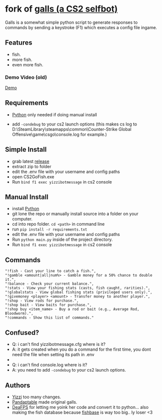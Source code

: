# fork of [galls (a CS2 selfbot)](https://github.com/Pandaptable/galls)

Galls is a somewhat simple python script to generate responses to commands by sending a keystroke (F1) which executes a config file ingame.

## Features
  - fish.
  - more fish.
  - even more fish.
 
### Demo Video (old)

[Demo](https://github.com/Pandaptable/galls/assets/80334807/7a646185-6139-43b3-8f46-de1cdbc64c6c)

## Requirements

- [Python](https://www.python.org/downloads/) only needed if doing manual install

- add `-condebug` to your cs2 launch options (this makes cs log to D:\SteamLibrary\steamapps\common\Counter-Strike Global Offensive\game\csgo\console.log for example.)


## Simple Install
 - grab latest [release](https://github.com/Yizzii/fishbot/releases/latest)
 - extract zip to folder
 - edit the .env file with your username and config paths
 - open CS2GoFish.exe
 - Run `bind f1 exec yizzibotmessage` in cs2 console

## Manual Install
  - install [Python](https://www.python.org/downloads/)
  - git lone the repo or manually install source into a folder on your computer.
  - cd into repo folder. `cd <path>` in command line
  - run `pip install -r requirements.txt`
  - edit the .env file with your username and config paths
  - Run `python main.py` inside of the project directory.
  - Run `bind f1 exec yizzibotmessage` in cs2 console

## Commands
    "!fish - Cast your line to catch a fish.",
    "!gamble <amount|all|num%> - Gamble money for a 50% chance to double it.",
    "!balance - Check your current balance.",
    "!stats - View your fishing stats (casts, fish caught, rarities).",
    "!globalstats - View global fishing stats (privileged users only).",
    "!givemoney <player> <amount> - Transfer money to another player.",
    "!shop - View rods for purchase.",
    "!shop bait - View baits for purchase.",
    "!shop buy <item_name> - Buy a rod or bait (e.g., Average Rod, Bloodworm).",
    "!commands - Show this list of commands."


## Confused?
  - Q: i can't find yizzibotmessage.cfg where is it?
  -  A: it gets created when you do a command for the first time, you dont need the file when setting its path in .env
  -
  - Q: i can't find console.log where is it?
  - A: you need to add `-condebug` to your cs2 launch options.

## Authors
  - [Yizzi](https://github.com/Yizzii) too many changes.
  - [Pandaptable](https://github.com/Pandaptable) made original galls.
  - [DeaFPS](https://twitter.com/deafps_) for letting me yoink her code and convert it to python... also making the fish database because [fishbase](http://www.fishbase.us/) is way too big.. ly loser <3
